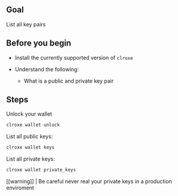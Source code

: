 ## Goal

List all key pairs

## Before you begin

* Install the currently supported version of `clroxe`

* Understand the following:
  * What is a public and private key pair

## Steps

Unlock your wallet

```sh
clroxe wallet unlock
```

List all public keys:

```sh
clroxe wallet keys
```

List all private keys:

```sh
clroxe wallet private_keys

```

[[warning]]
| Be careful never real your private keys in a production enviroment

